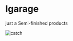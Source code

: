 # Igarage
just a Semi-finished products




![catch]( https://gitee.com/uploads/images/2017/1225/232931_6d0ec9eb_1067864.jpeg "Optional title")
